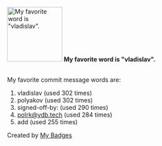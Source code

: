 <img src="https://my-badges.github.io/my-badges/favorite-word.png" alt="My favorite word is &quot;vladislav&quot;." title="My favorite word is &quot;vladislav&quot;." width="128">
<strong>My favorite word is &quot;vladislav&quot;.</strong>
<br><br>

My favorite commit message words are:

1. vladislav (used 302 times)
2. polyakov (used 302 times)
3. signed-off-by: (used 290 times)
4. <polrk@ydb.tech> (used 284 times)
5. add (used 255 times)


Created by <a href="https://github.com/my-badges/my-badges">My Badges</a>